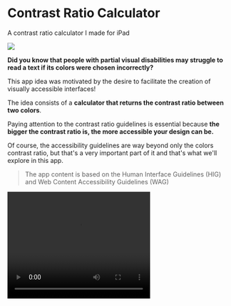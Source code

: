 # Contrast Ratio Calculator
A contrast ratio calculator I made for iPad

<img src="https://i.imgur.com/a6Khvwd.png" />

**Did you know that people with partial visual disabilities may struggle to read a text if its colors were chosen incorrectly?**
 
 This app idea was motivated by the desire to facilitate the creation of visually accessible interfaces!
 
 The idea consists of a **calculator that returns the contrast ratio between two colors**.
  
 Paying attention to the contrast ratio guidelines is essential because **the bigger the contrast ratio is, the more accessible your design can be.**

 
 Of course, the accessibility guidelines are way beyond only the colors contrast ratio, but that's a very important part of it and that's what we'll explore in this app.
 
> The app content is based on the Human Interface Guidelines (HIG) and Web Content Accessibility Guidelines (WAG)
 
<video width="320" height="240" controls>
  <source src="https://i.imgur.com/sH0o9KB.mp4" type="video/mp4">
Your browser does not support the video tag.
</video>
